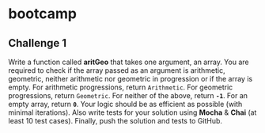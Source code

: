 # bootcamp

## Challenge 1
Write a function called **aritGeo** that takes one argument, an array. You are required to check if the array passed as an argument is arithmetic, geometric, neither arithmetic nor geometric in progression or if the array is empty. For arithmetic progressions, return `Arithmetic`. For geometric progressions, return `Geometric`. For neither of the above, return **`-1`**. For an empty array, return **`0`**. Your logic should be as efficient as possible (with minimal iterations).  Also write tests for your solution using **Mocha** & **Chai** (at least 10 test cases).  Finally, push the solution and tests to GitHub.
